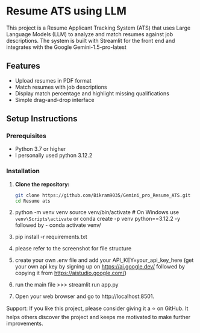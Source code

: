 # Resume ATS using LLM

This project is a Resume Applicant Tracking System (ATS) that uses Large Language Models (LLM) to analyze and match resumes against job descriptions. The system is built with Streamlit for the front end and integrates with the Google Gemini-1.5-pro-latest 

## Features

- Upload resumes in PDF format
- Match resumes with job descriptions
- Display match percentage and highlight missing qualifications
- Simple drag-and-drop interface

## Setup Instructions

### Prerequisites

- Python 3.7 or higher
- I personally used python 3.12.2


### Installation

1. **Clone the repository:**
   ```bash
   git clone https://github.com/Bikram9035/Gemini_pro_Resume_ATS.git
   cd Resume ats

2. python -m venv venv
    source venv/bin/activate  # On Windows use `venv\Scripts\activate`
    or conda create -p venv python==3.12.2 -y
    followed by - conda activate venv/

3. pip install -r requirements.txt

4. please refer to the screenshot for file structure

5. create your own .env file and add your  API_KEY=your_api_key_here   (get your own api key by signing up on https://ai.google.dev/ 
                                                                            followed by copying it from  https://aistudio.google.com/)

6. run the main file >>> streamlit run app.py

7. Open your web browser and go to http://localhost:8501.


Support:
If you like this project, please consider giving it a ⭐ on GitHub. It helps others discover the project and keeps me motivated to make further improvements.